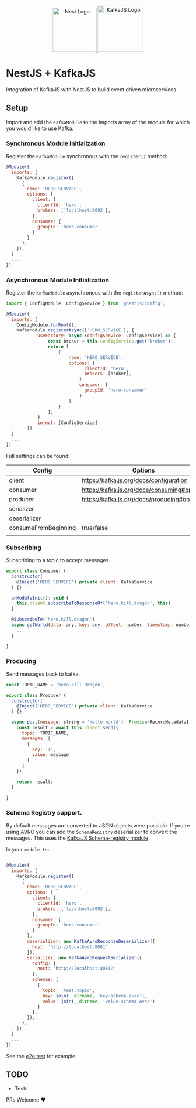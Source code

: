 <p align="center">
  <a href="http://nestjs.com/" target="blank">
    <img src="https://nestjs.com/img/logo-small.svg" width="120" alt="Nest Logo" />
  </a>
  <a href="https://kafka.js.org">
    <img src="https://raw.githubusercontent.com/tulios/kafkajs/master/logo/v2/kafkajs_circle.svg" alt="KafkaJS Logo" width="125" height="125">
  </a>
</p>

# NestJS + KafkaJS

Integration of KafkaJS with NestJS to build event driven microservices.


## Setup

Import and add the `KafkaModule` to the imports array of the module for which you would like to use Kafka.

### Synchronous Module Initialization

Register the `KafkaModule` synchronous with the `register()` method:

```javascript
@Module({
  imports: [
    KafkaModule.register([
      {
        name: 'HERO_SERVICE',
        options: {
          client: {
            clientId: 'hero',
            brokers: ['localhost:9092'],
          },
          consumer: {
            groupId: 'hero-consumer'
          }
        }
      },
    ]),
  ]
  ...
})

```

### Asynchronous Module Initialization

Register the `KafkaModule` asynchronous with the `registerAsync()` method:

```javascript
import { ConfigModule, ConfigService } from '@nestjs/config';

@Module({
  imports: [
    ConfigModule.forRoot(),
    KafkaModule.registerAsync(['HERO_SERVICE'], {
            useFactory: async (configService: ConfigService) => {
                const broker = this.configService.get('broker');
                return [
                    {
                        name: 'HERO_SERVICE',
                        options: {
                              clientId: 'hero',
                              brokers: [broker],
                            },
                            consumer: {
                              groupId: 'hero-consumer'
                            }
                        }
                    }
                ];
            },
            inject: [ConfigService]
        })
  ]
  ...
})

```

Full settings can be found:

| Config | Options |
| ------ | ------- | 
| client       | https://kafka.js.org/docs/configuration | 
| consumer     | https://kafka.js.org/docs/consuming#options |
| producer     | https://kafka.js.org/docs/producing#options |
| serializer   | |
| deserializer | |
| consumeFromBeginning | true/false |
| | |



### Subscribing

Subscribing to a topic to accept messages.

```javascript
export class Consumer {
  constructor(
    @Inject('HERO_SERVICE') private client: KafkaService
  ) {}

  onModuleInit(): void {
    this.client.subscribeToResponseOf('hero.kill.dragon', this)
  }

  @SubscribeTo('hero.kill.dragon')
  async getWorld(data: any, key: any, offset: number, timestamp: number, partition: number, headers: IHeaders): Promise<void> {
    ...
  }

}

```

### Producing

Send messages back to kafka.

```javascript
const TOPIC_NAME = 'hero.kill.dragon';

export class Producer {
  constructor(
    @Inject('HERO_SERVICE') private client: KafkaService
  ) {}

  async post(message: string = 'Hello world'): Promise<RecordMetadata[]> {
    const result = await this.client.send({
      topic: TOPIC_NAME,
      messages: [
        {
          key: '1',
          value: message
        }
      ]
    });

    return result;
  }

}

```

### Schema Registry support.

By default messages are converted to JSON objects were possible. If you're using
AVRO you can add the `SchemaRegistry` deserializer to convert the messages. This uses the [KafkaJS Schema-registry module](https://github.com/kafkajs/confluent-schema-registry)

In your `module.ts`:

```javascript

@Module({
  imports: [
    KafkaModule.register([
      {
        name: 'HERO_SERVICE',
        options: {
          client: {
            clientId: 'hero',
            brokers: ['localhost:9092'],
          },
          consumer: {
            groupId: 'hero-consumer'
          }
        },
        deserializer: new KafkaAvroResponseDeserializer({
          host: 'http://localhost:8081'
        }),
        serializer: new KafkaAvroRequestSerializer({
          config: {
            host: 'http://localhost:8081/'
          },
          schemas: [
            {
              topic: 'test.topic',
              key: join(__dirname, 'key-schema.avsc'),
              value: join(__dirname, 'value-schema.avsc')
            }
          ],
        }),
      },
    ]),
  ]
  ...
})
```

See the [e2e test](https://github.com/rob3000/nestjs-kafka/tree/master/test/e2e/app) for example.

## TODO

* Tests


PRs Welcome :heart:
